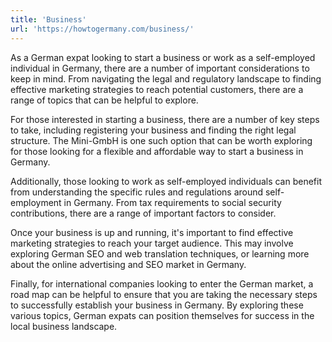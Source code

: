 ```yaml
---
title: 'Business'
url: 'https://howtogermany.com/business/'
---
```


As a German expat looking to start a business or work as a self-employed individual in Germany, there are a number of important considerations to keep in mind. From navigating the legal and regulatory landscape to finding effective marketing strategies to reach potential customers, there are a range of topics that can be helpful to explore.

For those interested in starting a business, there are a number of key steps to take, including registering your business and finding the right legal structure. The Mini-GmbH is one such option that can be worth exploring for those looking for a flexible and affordable way to start a business in Germany.

Additionally, those looking to work as self-employed individuals can benefit from understanding the specific rules and regulations around self-employment in Germany. From tax requirements to social security contributions, there are a range of important factors to consider.

Once your business is up and running, it's important to find effective marketing strategies to reach your target audience. This may involve exploring German SEO and web translation techniques, or learning more about the online advertising and SEO market in Germany.

Finally, for international companies looking to enter the German market, a road map can be helpful to ensure that you are taking the necessary steps to successfully establish your business in Germany. By exploring these various topics, German expats can position themselves for success in the local business landscape.